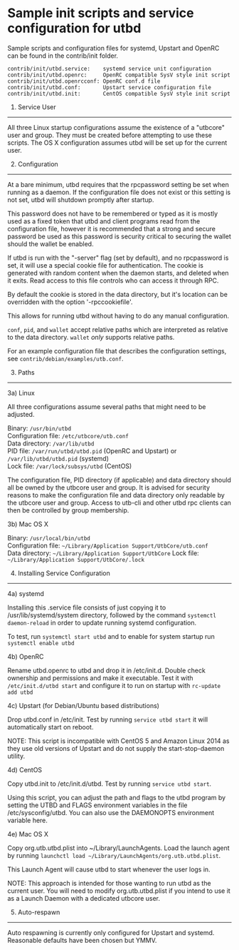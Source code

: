 Sample init scripts and service configuration for utbd
==========================================================

Sample scripts and configuration files for systemd, Upstart and OpenRC
can be found in the contrib/init folder.

    contrib/init/utbd.service:    systemd service unit configuration
    contrib/init/utbd.openrc:     OpenRC compatible SysV style init script
    contrib/init/utbd.openrcconf: OpenRC conf.d file
    contrib/init/utbd.conf:       Upstart service configuration file
    contrib/init/utbd.init:       CentOS compatible SysV style init script

1. Service User
---------------------------------

All three Linux startup configurations assume the existence of a "utbcore" user
and group.  They must be created before attempting to use these scripts.
The OS X configuration assumes utbd will be set up for the current user.

2. Configuration
---------------------------------

At a bare minimum, utbd requires that the rpcpassword setting be set
when running as a daemon.  If the configuration file does not exist or this
setting is not set, utbd will shutdown promptly after startup.

This password does not have to be remembered or typed as it is mostly used
as a fixed token that utbd and client programs read from the configuration
file, however it is recommended that a strong and secure password be used
as this password is security critical to securing the wallet should the
wallet be enabled.

If utbd is run with the "-server" flag (set by default), and no rpcpassword is set,
it will use a special cookie file for authentication. The cookie is generated with random
content when the daemon starts, and deleted when it exits. Read access to this file
controls who can access it through RPC.

By default the cookie is stored in the data directory, but it's location can be overridden
with the option '-rpccookiefile'.

This allows for running utbd without having to do any manual configuration.

`conf`, `pid`, and `wallet` accept relative paths which are interpreted as
relative to the data directory. `wallet` *only* supports relative paths.

For an example configuration file that describes the configuration settings,
see `contrib/debian/examples/utb.conf`.

3. Paths
---------------------------------

3a) Linux

All three configurations assume several paths that might need to be adjusted.

Binary:              `/usr/bin/utbd`  
Configuration file:  `/etc/utbcore/utb.conf`  
Data directory:      `/var/lib/utbd`  
PID file:            `/var/run/utbd/utbd.pid` (OpenRC and Upstart) or `/var/lib/utbd/utbd.pid` (systemd)  
Lock file:           `/var/lock/subsys/utbd` (CentOS)  

The configuration file, PID directory (if applicable) and data directory
should all be owned by the utbcore user and group.  It is advised for security
reasons to make the configuration file and data directory only readable by the
utbcore user and group.  Access to utb-cli and other utbd rpc clients
can then be controlled by group membership.

3b) Mac OS X

Binary:              `/usr/local/bin/utbd`  
Configuration file:  `~/Library/Application Support/UtbCore/utb.conf`  
Data directory:      `~/Library/Application Support/UtbCore`
Lock file:           `~/Library/Application Support/UtbCore/.lock`

4. Installing Service Configuration
-----------------------------------

4a) systemd

Installing this .service file consists of just copying it to
/usr/lib/systemd/system directory, followed by the command
`systemctl daemon-reload` in order to update running systemd configuration.

To test, run `systemctl start utbd` and to enable for system startup run
`systemctl enable utbd`

4b) OpenRC

Rename utbd.openrc to utbd and drop it in /etc/init.d.  Double
check ownership and permissions and make it executable.  Test it with
`/etc/init.d/utbd start` and configure it to run on startup with
`rc-update add utbd`

4c) Upstart (for Debian/Ubuntu based distributions)

Drop utbd.conf in /etc/init.  Test by running `service utbd start`
it will automatically start on reboot.

NOTE: This script is incompatible with CentOS 5 and Amazon Linux 2014 as they
use old versions of Upstart and do not supply the start-stop-daemon utility.

4d) CentOS

Copy utbd.init to /etc/init.d/utbd. Test by running `service utbd start`.

Using this script, you can adjust the path and flags to the utbd program by
setting the UTBD and FLAGS environment variables in the file
/etc/sysconfig/utbd. You can also use the DAEMONOPTS environment variable here.

4e) Mac OS X

Copy org.utb.utbd.plist into ~/Library/LaunchAgents. Load the launch agent by
running `launchctl load ~/Library/LaunchAgents/org.utb.utbd.plist`.

This Launch Agent will cause utbd to start whenever the user logs in.

NOTE: This approach is intended for those wanting to run utbd as the current user.
You will need to modify org.utb.utbd.plist if you intend to use it as a
Launch Daemon with a dedicated utbcore user.

5. Auto-respawn
-----------------------------------

Auto respawning is currently only configured for Upstart and systemd.
Reasonable defaults have been chosen but YMMV.
